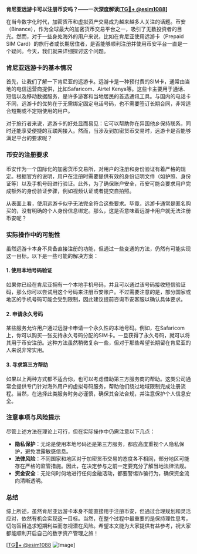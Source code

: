 **肯尼亚远游卡可以注册币安吗？——一次深度解读[[TG💪+ @esim1088](https://t.me/s/esim1088)]**

在当今数字化时代，加密货币和虚拟资产交易成为越来越多人关注的话题。币安（Binance），作为全球最大的加密货币交易平台之一，吸引了无数投资者的目光。然而，对于一些身处海外的用户来说，比如在肯尼亚使用远游卡（Prepaid SIM Card）的旅行者或长期居住者，是否能够顺利注册并使用币安平台一直是一个疑问。今天，我们就来详细探讨这个问题。

### 肯尼亚远游卡的基本情况

首先，让我们了解一下肯尼亚的远游卡。远游卡是一种预付费的SIM卡，通常由当地的电信运营商提供，比如Safaricom、Airtel Kenya等。这些卡主要用于通话、短信以及移动数据服务，是许多游客和当地居民的首选通讯工具。与国内的电话卡不同，远游卡的优势在于无需绑定固定电话号码，也不需要签订长期合同，非常适合短期或不定期使用的用户。

对于旅行者来说，远游卡的好处显而易见：它可以帮助你在异国他乡保持联系，同时还能享受便捷的互联网接入。然而，当涉及到加密货币交易时，远游卡是否能够满足平台的要求呢？

### 币安的注册要求

币安作为一个国际化的加密货币交易所，对用户的注册和身份验证有着严格的规定。根据官方的说明，用户在注册时需要提供有效的身份证明文件（如护照、身份证等）以及手机号码进行验证。此外，为了确保账户安全，币安可能会要求用户完成额外的身份验证步骤，例如视频认证或者提交自拍照。

从表面上看，使用远游卡似乎无法完全符合这些要求。毕竟，远游卡通常是匿名购买的，没有明确的个人身份信息绑定。那么，这是否意味着远游卡用户就无法注册币安呢？

### 实际操作中的可能性

虽然远游卡本身不具备直接注册的功能，但通过一些变通的方法，仍然有可能实现这一目标。以下是一些可能的解决方案：

#### 1. 使用本地号码验证
如果你已经在肯尼亚拥有一个本地手机号码，并且可以通过该号码接收短信验证码，那么你可以尝试用这个号码来注册币安账户。不过需要注意的是，部分国家或地区的手机号码可能会受到限制，因此建议提前咨询币安客服以确认具体要求。

#### 2. 申请永久号码
某些服务允许用户通过远游卡申请一个永久性的本地号码。例如，在Safaricom上，你可以购买一张支持永久号码分配的SIM卡。一旦获得了永久号码，就可以将其用于币安注册。这种方法虽然稍微复杂一些，但对于那些希望长期留在肯尼亚的人来说非常实用。

#### 3. 寻求第三方帮助
如果以上两种方式都不适合你，也可以考虑借助第三方服务商的帮助。这类公司通常会提供专门针对海外用户的虚拟号码服务，帮助他们绕过地域限制完成注册流程。当然，在选择此类服务时务必谨慎，确保其合法合规，并注意保护个人信息安全。

### 注意事项与风险提示

尽管上述方法在理论上可行，但在实际操作中仍需注意以下几点：

- **隐私保护**：无论是使用本地号码还是第三方服务，都应高度重视个人隐私保护，避免泄露敏感信息。
- **法律风险**：不同国家和地区对于加密货币交易的态度各不相同，部分地区可能存在严格的监管措施。因此，在决定参与之前一定要充分了解当地法律法规。
- **资金安全**：无论何时何地进行任何金融活动，都要警惕诈骗行为，确保资金流向清晰透明。

### 总结

综上所述，虽然肯尼亚远游卡本身不能直接用于注册币安，但通过合理规划和灵活应对，依然有机会实现这一目标。当然，在整个过程中最重要的是保持理性思考，切勿盲目追求短期利益而忽视潜在风险。希望本文能为大家提供有益参考，祝大家都能顺利开启自己的数字资产管理之旅！

[[TG💪+ @esim1088](https://t.me/s/esim1088) ![Image](https://i.postimg.cc/4NQfJmqS/Snipaste-2025-05-13-00-14-12.png)]